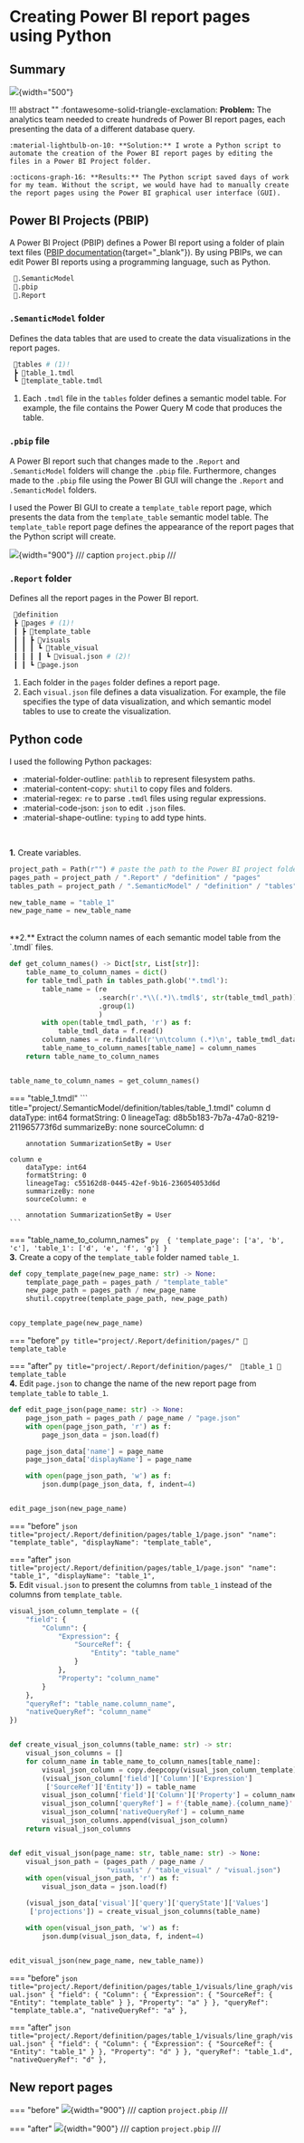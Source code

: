 # Creating Power BI report pages using Python

## Summary

![](images/project_2_diagram.png){width="500"}

!!! abstract ""
    :fontawesome-solid-triangle-exclamation: **Problem:** The analytics team needed to create hundreds of Power BI report pages, each presenting the data of a different database query. 

    :material-lightbulb-on-10: **Solution:** I wrote a Python script to automate the creation of the Power BI report pages by editing the files in a Power BI Project folder. 

    :octicons-graph-16: **Results:** The Python script saved days of work for my team. Without the script, we would have had to manually create the report pages using the Power BI graphical user interface (GUI). 


## Power BI Projects (PBIP)
A Power BI Project (PBIP) defines a Power BI report using a folder of plain text files ([PBIP documentation](https://learn.microsoft.com/en-us/power-bi/developer/projects/projects-overview){target="_blank"}). By using PBIPs, we can edit Power BI reports using a programming language, such as Python.     

```py title="project/"
 📂.SemanticModel
 📜.pbip
 📂.Report
```

### `.SemanticModel` folder
Defines the data tables that are used to create the data visualizations in the report pages. 

```py title="project/.SemanticModel/"
 📂tables # (1)!
 ┣ 📜table_1.tmdl
 ┗ 📜template_table.tmdl
```

1. Each `.tmdl` file in the `tables` folder defines a semantic model table. For example, the file contains the Power Query M code that produces the table. 

### `.pbip` file
A Power BI report such that changes made to the `.Report` and `.SemanticModel` folders will change the `.pbip` file. Furthermore, changes made to the `.pbip` file using the Power BI GUI will change the `.Report` and `.SemanticModel` folders. 

I used the Power BI GUI to create a `template_table` report page, which presents the data from the `template_table` semantic model table. The `template_table` report page defines the appearance of the report pages that the Python script will create.  

![](images/pbip_before.png){width="900"}
/// caption
`project.pbip`
///

### `.Report` folder  
Defines all the report pages in the Power BI report.  

```py title="project/.Report/"
 📂definition
 ┣ 📂pages # (1)!
 ┃ ┣ 📂template_table
 ┃ ┃ ┣ 📂visuals
 ┃ ┃ ┃ ┗ 📂table_visual
 ┃ ┃ ┃ ┃ ┗ 📜visual.json # (2)!
 ┃ ┃ ┗ 📜page.json
```

1. Each folder in the `pages` folder defines a report page. 
2. Each `visual.json` file defines a data visualization. For example, the file specifies the type of data visualization, and which semantic model tables to use to create the visualization. 


## Python code  

I used the following Python packages: 

- :material-folder-outline: `pathlib` to represent filesystem paths. 
- :material-content-copy: `shutil` to copy files and folders.
- :material-regex: `re` to parse `.tmdl` files using regular expressions. 
- :material-code-json: `json` to edit `.json` files. 
- :material-shape-outline: `typing` to add type hints.    
<br>

**1.** Create variables. 

``` py title="add_pages_to_report.py"
project_path = Path(r"") # paste the path to the Power BI project folder 
pages_path = project_path / ".Report" / "definition" / "pages"
tables_path = project_path / ".SemanticModel" / "definition" / "tables"

new_table_name = "table_1"
new_page_name = new_table_name
```
<br>
**2.** Extract the column names of each semantic model table from the `.tmdl` files. 

``` py title="add_pages_to_report.py"
def get_column_names() -> Dict[str, List[str]]:
    table_name_to_column_names = dict()
    for table_tmdl_path in tables_path.glob('*.tmdl'):
        table_name = (re
                      .search(r'.*\\(.*)\.tmdl$', str(table_tmdl_path))
                      .group(1)
                      )
        with open(table_tmdl_path, 'r') as f:
            table_tmdl_data = f.read()
        column_names = re.findall(r'\n\tcolumn (.*)\n', table_tmdl_data)
        table_name_to_column_names[table_name] = column_names
    return table_name_to_column_names


table_name_to_column_names = get_column_names()
```

=== "table_1.tmdl"
    ``` title="project/.SemanticModel/definition/tables/table_1.tmdl"
	column d
		dataType: int64
		formatString: 0
		lineageTag: d8b5b183-7b7a-47a0-8219-211965773f6d
		summarizeBy: none
		sourceColumn: d

		annotation SummarizationSetBy = User

	column e
		dataType: int64
		formatString: 0
		lineageTag: c55162d8-0445-42ef-9b16-236054053d6d
		summarizeBy: none
		sourceColumn: e

		annotation SummarizationSetBy = User
    ```

=== "table_name_to_column_names"
    ``` py 
    {
    'template_page': ['a', 'b', 'c'],
    'table_1': ['d', 'e', 'f', 'g']
    }
    ```
<br>
**3.** Create a copy of the `template_table` folder named `table_1`. 

``` py title="add_pages_to_report.py"
def copy_template_page(new_page_name: str) -> None:
    template_page_path = pages_path / "template_table"
    new_page_path = pages_path / new_page_name
    shutil.copytree(template_page_path, new_page_path)


copy_template_page(new_page_name)
```

=== "before"
    ``` py title="project/.Report/definition/pages/"
    📂template_table
    ```

=== "after"
    ``` py title="project/.Report/definition/pages/" 
    📂table_1
    📂template_table
    ```
<br>
**4.** Edit `page.json` to change the name of the new report page from `template_table` to `table_1`.  

``` py title="add_pages_to_report.py"
def edit_page_json(page_name: str) -> None:
    page_json_path = pages_path / page_name / "page.json"
    with open(page_json_path, 'r') as f:
        page_json_data = json.load(f)

    page_json_data['name'] = page_name
    page_json_data['displayName'] = page_name

    with open(page_json_path, 'w') as f:
        json.dump(page_json_data, f, indent=4)


edit_page_json(new_page_name)
```  

=== "before"
    ``` json title="project/.Report/definition/pages/table_1/page.json"
    "name": "template_table",
    "displayName": "template_table",
    ```

=== "after"
    ``` json title="project/.Report/definition/pages/table_1/page.json"
    "name": "table_1",
    "displayName": "table_1",
    ```
<br>
**5.** 	Edit `visual.json` to present the columns from `table_1` instead of the columns from `template_table`. 

``` py title="add_pages_to_report.py"
visual_json_column_template = ({
    "field": {
        "Column": {
            "Expression": {
                "SourceRef": {
                    "Entity": "table_name"
                }
            },
            "Property": "column_name"
        }
    },
    "queryRef": "table_name.column_name",
    "nativeQueryRef": "column_name"
})


def create_visual_json_columns(table_name: str) -> str:
    visual_json_columns = []
    for column_name in table_name_to_column_names[table_name]:
        visual_json_column = copy.deepcopy(visual_json_column_template)
        (visual_json_column['field']['Column']['Expression']
         ['SourceRef']['Entity']) = table_name
        visual_json_column['field']['Column']['Property'] = column_name
        visual_json_column['queryRef'] = f'{table_name}.{column_name}'
        visual_json_column['nativeQueryRef'] = column_name
        visual_json_columns.append(visual_json_column)
    return visual_json_columns


def edit_visual_json(page_name: str, table_name: str) -> None:
    visual_json_path = (pages_path / page_name /
                        "visuals" / "table_visual" / "visual.json")
    with open(visual_json_path, 'r') as f:
        visual_json_data = json.load(f)

    (visual_json_data['visual']['query']['queryState']['Values']
     ['projections']) = create_visual_json_columns(table_name)

    with open(visual_json_path, 'w') as f:
        json.dump(visual_json_data, f, indent=4)


edit_visual_json(new_page_name, new_table_name))
```

=== "before"
    ``` json title="project/.Report/definition/pages/table_1/visuals/line_graph/visual.json"
    {
        "field": {
            "Column": {
                "Expression": {
                    "SourceRef": {
                        "Entity": "template_table"
                    }
                },
            "Property": "a"
            }
        },
    "queryRef": "template_table.a",
    "nativeQueryRef": "a"
    },
    ```

=== "after"
    ``` json title="project/.Report/definition/pages/table_1/visuals/line_graph/visual.json"
    {
        "field": {
            "Column": {
                "Expression": {
                    "SourceRef": {
                        "Entity": "table_1"
                    }
                },
            "Property": "d"
            }
        },
    "queryRef": "table_1.d",
    "nativeQueryRef": "d"
    },
    ```   

## New report pages

=== "before"
    ![](images/pbip_before.png){width="900"}
    /// caption
    `project.pbip`
    ///

=== "after"
    ![](images/pbip_after.png){width="900"}
    /// caption
    `project.pbip`
    ///
